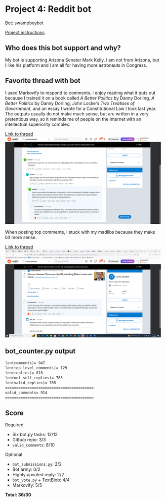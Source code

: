 # Project 4: Reddit bot

Bot: swampboybot

[Project instructions](https://github.com/mikeizbicki/cmc-csci040/tree/2022fall/project_04)

## Who does this bot support and why?
My bot is supporting Arizona Senator Mark Kelly.  I am not from Arizona, but I like his platform and I am all for having more astronauts in Congress.

## Favorite thread with bot

I used Markovify to respond to comments. I enjoy reading what it puts out because I trained it on a book called <i>A Better Politics</i> by Danny Dorling, <i>A Better Politics</i> by Danny Dorling, John Locke's <i>Two Treatises of Government</i>, and an essay I wrote for a Constitutional Law I took last year. The outputs usually do not make much sense, but are written in a very pretentious way, so it reminds me of people on the internet with an intellectual superiority complex.

[Link to thread](https://www.reddit.com/r/cs40_2022fall/comments/z5uhy3/comment/ixy4dwg/?utm_source=share&utm_medium=web2x&context=3)
![Screenshot](screenshot1.png)

When posting top comments, I stuck with my madlibs because they make bit more sense.

[Link to thread](https://www.reddit.com/r/cs40_2022fall/comments/z5egac/comment/ixvjnnu/?utm_source=share&utm_medium=web2x&context=3)
![Screenshot](screenshot2.png)

## bot_counter.py output
```
len(comments)= 947
len(top_level_comments)= 129
len(replies)= 818
len(not_self_replies)= 785
len(valid_replies)= 785
========================================
valid_comments= 914
========================================
```

## Score

Required

- Six bot.py tasks: 12/12
- Github repo: 3/3
- <code>valid_comments</code>: 8/10

Optional

- <code>bot_submissions.py</code>: 2/2
- Bot army: 0/2
- Highly upvoted reply: 2/2
- <code>bot_vote.py</code> + TextBlob: 4/4
- Markovify: 5/5

**Total: 36/30**